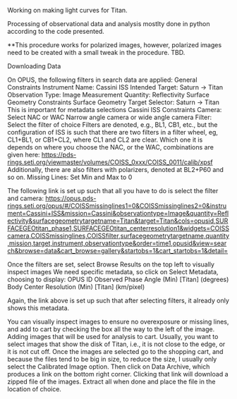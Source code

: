 Working on making light curves for Titan.

Processing of observational data and analysis mostlty done in python according to the code presented.

**This procedure works for polarized images, however, polarized images need to be created with a small tweak in the procedure. TBD.

Downloading Data

On OPUS, the following filters in search data are applied:
General Constraints
  Instrument Name: Cassini ISS
  Intended Target: Saturn -> Titan
  Observation Type: Image
  Measurement Quantity: Reflectivity
Surface Geometry Constraints
  Surface Geometry Target Selector: Saturn -> Titan
    This is important for metadata selections
Cassini ISS Constraints
  Camera: Select NAC or WAC
    Narrow angle camera or wide angle camera
  Filter: Select the filter of choice
    Filters are denoted, e.g., BL1, CB1, etc., but the configuration of ISS is such that there are two filters in a filter wheel, eg, CL1+BL1, or CB1+CL2, where CL1 and CL2 are clear. Which one it is depends on where you choose the NAC, or the WAC, combinations are given here:
    https://pds-rings.seti.org/viewmaster/volumes/COISS_0xxx/COISS_0011/calib/xpsf 
    Additionally, there are also filters with polarizers, denoted at BL2+P60 and so on.
  Missing Lines: Set Min and Max to 0

The following link is set up such that all you have to do is select the filter and camera: 
https://opus.pds-rings.seti.org/opus/#/COISSmissinglines1=0&COISSmissinglines2=0&instrument=Cassini+ISS&mission=Cassini&observationtype=Image&quantity=Reflectivity&surfacegeometrytargetname=Titan&target=Titan&cols=opusid,SURFACEGEOtitan_phase1,SURFACEGEOtitan_centerresolution1&widgets=COISScamera,COISSmissinglines,COISSfilter,surfacegeometrytargetname,quantity,mission,target,instrument,observationtype&order=time1,opusid&view=search&browse=data&cart_browse=gallery&startobs=1&cart_startobs=1&detail=

Once the filters are set, select Browse Results on the top left to visually inspect images
We need specific metadata, so click on Select Metadata, choosing to display:
  OPUS ID
  Observed Phase Angle (Min) [Titan] (degrees)
  Body Center Resolution (Min) [Titan] (km/pixel)

Again, the link above is set up such that after selecting filters, it already only shows this metadata.

  You can visually inspect images to ensure no overexposure or missing lines, and add to cart by checking the box all the way to the left of the image. Adding images that will be used for analysis to cart.
  Usually, you want to select images that show the disk of Titan, i.e., it is not close to the edge, or it is not cut off.
  Once the images are selected go to the shopping cart, and because the files tend to be big in size, to reduce the size, I usually only select the Calibrated Image option.
  Then click on Data Archive, which produces a link on the bottom right corner. Clicking that link will download a zipped file of the images.
  Extract all when done and place the file in the location of choice.
